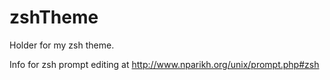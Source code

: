 # zshTheme
Holder for my zsh theme.

Info for zsh prompt editing at http://www.nparikh.org/unix/prompt.php#zsh
